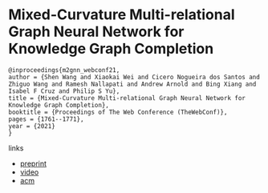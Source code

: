 # Mixed-Curvature Multi-relational Graph Neural Network for Knowledge Graph Completion

```
@inproceedings{m2gnn_webconf21,
author = {Shen Wang and Xiaokai Wei and Cicero Nogueira dos Santos and Zhiguo Wang and Ramesh Nallapati and Andrew Arnold and Bing Xiang and Isabel F Cruz and Philip S Yu},
title = {Mixed-Curvature Multi-relational Graph Neural Network for Knowledge Graph Completion},
booktitle = {Proceedings of The Web Conference (TheWebConf)},
pages = {1761--1771},
year = {2021}
}
```

links
- [preprint](https://assets.amazon.science/0c/9d/51d98f1040b1bfa7dc52d1015750/mixed-curvature-multi-relational-graph-neural-network-for-knowledge-graph-completion.pdf)
- [video](https://www.youtube.com/watch?v=nzh540hbYiY)
- [acm](https://dl.acm.org/doi/10.1145/3442381.3450118)
